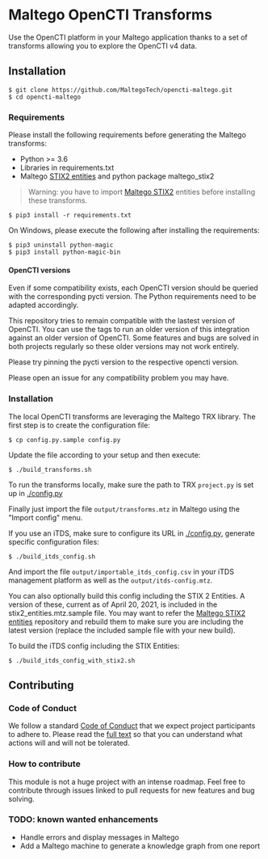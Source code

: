 # Maltego OpenCTI Transforms

Use the OpenCTI platform in your Maltego application thanks to a set of transforms allowing you to explore the OpenCTI v4 data.

## Installation

```
$ git clone https://github.com/MaltegoTech/opencti-maltego.git
$ cd opencti-maltego
```

### Requirements

Please install the following requirements before generating the Maltego transforms:

- Python >= 3.6
- Libraries in requirements.txt
- Maltego [STIX2 entities](https://github.com/maltegotransforms/maltego-stix2) and python package maltego_stix2

> Warning: you have to import [Maltego STIX2](https://github.com/MaltegoTech/maltego-stix2) entities before installing these transforms.

```
$ pip3 install -r requirements.txt
```

On Windows, please execute the following after installing the requirements:

```
$ pip3 uninstall python-magic
$ pip3 install python-magic-bin
```

#### OpenCTI versions

Even if some compatibility exists, each OpenCTI version should be queried with the corresponding pycti version. The Python requirements need to be adapted accordingly.  

This repository tries to remain compatible with the lastest version of OpenCTI.  You can use the tags to run an older version of this integration against an older version of OpenCTI. Some features and bugs are solved in both projects regularly so these older versions may not work entirely.

Please try pinning the pycti version to the respective opencti version.  

Please open an issue for any compatibility problem you may have.  

### Installation

The local OpenCTI transforms are leveraging the Maltego TRX library. The first step is to create the configuration file:

```
$ cp config.py.sample config.py
```

Update the file according to your setup and then execute:

```
$ ./build_transforms.sh
```

To run the transforms locally, make sure the path to TRX `project.py` is set up in [./config.py](./config.py)

Finally just import the file `output/transforms.mtz` in Maltego using the "Import config" menu.

If you use an iTDS, make sure to configure its URL in [./config.py](./config.py), generate specific configuration files:

```
$ ./build_itds_config.sh
```

And import the file `output/importable_itds_config.csv` in your iTDS management platform as well as the `output/itds-config.mtz`.

You can also optionally build this config including the STIX 2 Entities. A version of these, current as of April 20, 2021, 
is included in the stix2_entities.mtz.sample file. You may want to refer the [Maltego STIX2 entities](https://github.com/MaltegoTech/maltego-stix2)
repository and rebuild them to make sure you are including the latest version (replace the included sample file with your new build).

To build the iTDS config including the STIX Entities:

```
$ ./build_itds_config_with_stix2.sh
```

## Contributing

### Code of Conduct

We follow a standard [Code of Conduct](CODE_OF_CONDUCT.md) that we expect project participants to adhere to. Please read the [full text](CODE_OF_CONDUCT.md) so that you can understand what actions will and will not be tolerated.

### How to contribute

This module is not a huge project with an intense roadmap. Feel free to contribute through issues linked to pull requests for new features and bug solving.

### TODO: known wanted enhancements

- Handle errors and display messages in Maltego
- Add a Maltego machine to generate a knowledge graph from one report

